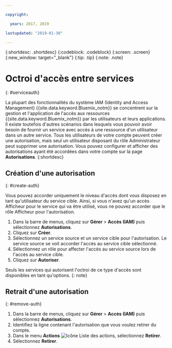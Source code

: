 ```yaml
---

copyright:

  years: 2017, 2019

lastupdated: "2019-01-30"

---
```


{:shortdesc: .shortdesc}
{:codeblock: .codeblock}
{:screen: .screen}
{:new_window: target="_blank"}
{:tip: .tip}
{:note: .note}


# Octroi d'accès entre services
{: #serviceauth}

La plupart des fonctionnalités du système IAM (Identity and Access Management) {{site.data.keyword.Bluemix_notm}} se concentrent sur la gestion et l'application de l'accès aux ressources {{site.data.keyword.Bluemix_notm}} par les utilisateurs et leurs applications. Il existe toutefois d'autres scénarios dans lesquels vous pouvoir avoir besoin de fournir un service avec accès à une ressource d'un utilisateur dans un autre service. Tous les utilisateurs de votre compte peuvent créer une autorisation, mais seul un utilisateur disposant du rôle Administrateur peut supprimer une autorisation. Vous pouvez configurer et afficher des autorisations ayant été accordées dans votre compte sur la page **Autorisations**. 
{:shortdesc}

## Création d'une autorisation
{: #create-auth}

Vous pouvez accorder uniquement le niveau d'accès dont vous disposez en tant qu'utilisateur du service cible. Ainsi, si vous n'avez qu'un accès Afficheur pour le service qui va être utilisé, vous ne pouvez accorder que le rôle Afficheur pour l'autorisation.

1. Dans la barre de menus, cliquez sur **Gérer** &gt; **Accès (IAM)** puis sélectionnez **Autorisations**. 
2. Cliquez sur **Créer**.
3. Sélectionnez un service source et un service cible pour l'autorisation. Le service source se voit accorder l'accès au service cible sélectionné.
4. Sélectionnez un rôle pour affecter l'accès au service source lors de l'accès au service cible.
5. Cliquez sur **Autoriser**.

Seuls les services qui autorisent l'octroi de ce type d'accès sont disponibles en tant qu'options.
{: note}

## Retrait d'une autorisation
{: #remove-auth}

1. Dans la barre de menus, cliquez sur **Gérer** &gt; **Accès (IAM)** puis sélectionnez **Autorisations**. 
2. Identifiez la ligne contenant l'autorisation que vous voulez retirer du compte.
3. Dans le menu **Actions** ![Icône Liste des actions](../icons/action-menu-icon.svg), sélectionnez **Retirer**.
5. Sélectionnez **Retirer**.
